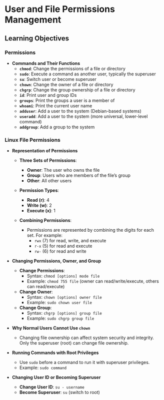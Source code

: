 # User and File Permissions Management

## Learning Objectives

### Permissions

- **Commands and Their Functions**
  - **`chmod`**: Change the permissions of a file or directory
  - **`sudo`**: Execute a command as another user, typically the superuser
  - **`su`**: Switch user or become superuser
  - **`chown`**: Change the owner of a file or directory
  - **`chgrp`**: Change the group ownership of a file or directory
  - **`id`**: Print user and group IDs
  - **`groups`**: Print the groups a user is a member of
  - **`whoami`**: Print the current user name
  - **`adduser`**: Add a user to the system (Debian-based systems)
  - **`useradd`**: Add a user to the system (more universal, lower-level command)
  - **`addgroup`**: Add a group to the system

### Linux File Permissions

- **Representation of Permissions**
  - **Three Sets of Permissions**:
    - **Owner**: The user who owns the file
    - **Group**: Users who are members of the file’s group
    - **Other**: All other users

  - **Permission Types**:
    - **Read (r)**: 4
    - **Write (w)**: 2
    - **Execute (x)**: 1

  - **Combining Permissions**:
    - Permissions are represented by combining the digits for each set. For example:
      - `rwx` (7) for read, write, and execute
      - `r-x` (5) for read and execute
      - `rw-` (6) for read and write

- **Changing Permissions, Owner, and Group**
  - **Change Permissions**:
    - Syntax: `chmod [options] mode file`
    - Example: `chmod 755 file` (owner can read/write/execute, others can read/execute)
  - **Change Owner**:
    - Syntax: `chown [options] owner file`
    - Example: `sudo chown user file`
  - **Change Group**:
    - Syntax: `chgrp [options] group file`
    - Example: `sudo chgrp group file`

- **Why Normal Users Cannot Use `chown`**
  - Changing file ownership can affect system security and integrity. Only the superuser (root) can change file ownership.

- **Running Commands with Root Privileges**
  - Use `sudo` before a command to run it with superuser privileges.
  - Example: `sudo command`

- **Changing User ID or Becoming Superuser**
  - **Change User ID**: `su - username`
  - **Become Superuser**: `su` (switch to root)

